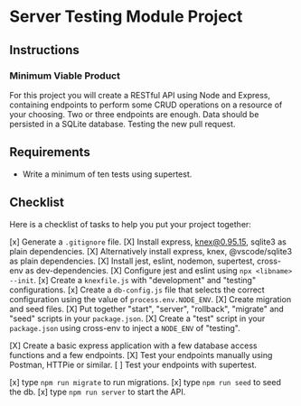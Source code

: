 # Server Testing Module Project

## Instructions

### Minimum Viable Product

For this project you will create a RESTful API using Node and Express, containing endpoints to perform some CRUD operations on a resource of your choosing. Two or three endpoints are enough. Data should be persisted in a SQLite database. Testing the new pull request.

## Requirements

- Write a minimum of ten tests using supertest.

## Checklist

Here is a checklist of tasks to help you put your project together:

[x] Generate a `.gitignore` file.
[X] Install express, knex@0.95.15, sqlite3 as plain dependencies.
[X] Alternatively install express, knex, @vscode/sqlite3 as plain dependencies.
[X] Install jest, eslint, nodemon, supertest, cross-env as dev-dependencies.
[X] Configure jest and eslint using `npx <libname> --init`.
[x] Create a `knexfile.js` with "development" and "testing" configurations.
[x] Create a `db-config.js` file that selects the correct configuration using the value of `process.env.NODE_ENV`.
[X] Create migration and seed files.
[X] Put together "start", "server", "rollback", "migrate" and "seed" scripts in your `package.json`.
[X] Create a "test" script in your `package.json` using cross-env to inject a `NODE_ENV` of "testing".

[X] Create a basic express application with a few database access functions and a few endpoints.
[X] Test your endpoints manually using Postman, HTTPie or similar.
[ ] Test your endpoints with supertest.

[x] type `npm run migrate` to run migrations.
[x] type `npm run seed` to seed the db.
[x] type `npm run server` to start the API.
